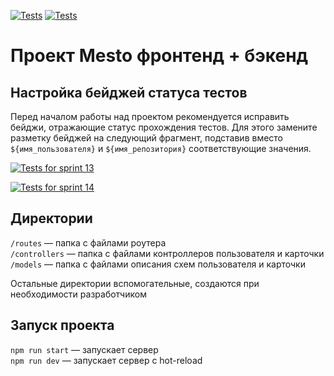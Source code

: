 [![Tests](https://github.com/EkaterinaManuilova/express-mesto-gha/actions/workflows/tests-13-sprint.yml/badge.svg)](https://github.com/EkaterinaManuilova/express-mesto-gha/actions/workflows/tests-13-sprint.yml) [![Tests](https://github.com/EkaterinaManuilova/express-mesto-gha/actions/workflows/tests-14-sprint.yml/badge.svg)](https://github.com/EkaterinaManuilova/express-mesto-gha/actions/workflows/tests-14-sprint.yml)
# Проект Mesto фронтенд + бэкенд



## Настройка бейджей статуса тестов
Перед началом работы над проектом рекомендуется исправить бейджи, отражающие статус прохождения тестов.
Для этого замените разметку бейджей на следующий фрагмент, подставив вместо `${имя_пользователя}` и `${имя_репозитория}` соответствующие значения.


[![Tests for sprint 13](https://github.com/EkaterinaManuilova/express-mesto-gha/actions/workflows/tests-13-sprint.yml/badge.svg)](https://github.com/EkaterinaManuilova/express-mesto-gha/actions/workflows/tests-13-sprint.yml) 

[![Tests for sprint 14](https://github.com/EkaterinaManuilova/express-mesto-gha/actions/workflows/tests-14-sprint.yml/badge.svg)](https://github.com/EkaterinaManuilova/express-mesto-gha/actions/workflows/tests-14-sprint.yml)



## Директории

`/routes` — папка с файлами роутера  
`/controllers` — папка с файлами контроллеров пользователя и карточки   
`/models` — папка с файлами описания схем пользователя и карточки  
  
Остальные директории вспомогательные, создаются при необходимости разработчиком

## Запуск проекта

`npm run start` — запускает сервер   
`npm run dev` — запускает сервер с hot-reload
